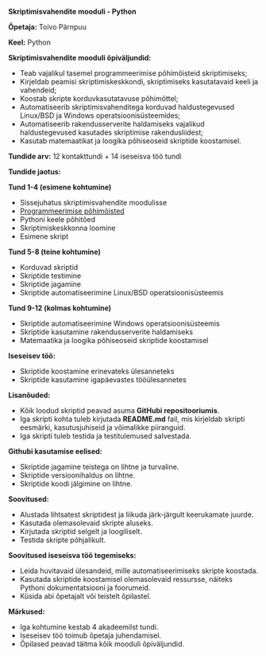 **Skriptimisvahendite mooduli - Python**

**Õpetaja:** Toivo Pärnpuu

**Keel:** Python

**Skriptimisvahendite mooduli õpiväljundid:**

* Teab vajalikul tasemel programmeerimise põhimõisteid skriptimiseks;
* Kirjeldab peamisi skriptimiskeskkondi, skriptimiseks kasutatavaid keeli ja vahendeid;
* Koostab skripte korduvkasutatavuse põhimõttel;
* Automatiseerib skriptimisvahenditega korduvad haldustegevused Linux/BSD ja Windows operatsioonisüsteemides;
* Automatiseerib rakendusserverite haldamiseks vajalikud haldustegevused kasutades skriptimise rakendusliidest;
* Kasutab matemaatikat ja loogika põhiseoseid skriptide koostamisel.

**Tundide arv:** 12 kontakttundi + 14 iseseisva töö tundi

**Tundide jaotus:**

**Tund 1-4 (esimene kohtumine)**

* Sissejuhatus skriptimisvahendite moodulisse
* [Programmeerimise põhimõisted](https://github.com/Tallinna-Polutehnikum/skriptimisvahendid/01_programmeerimse_põhimõisted.md)
* Pythoni keele põhitõed
* Skriptimiskeskkonna loomine
* Esimene skript

**Tund 5-8 (teine kohtumine)**

* Korduvad skriptid
* Skriptide testimine
* Skriptide jagamine
* Skriptide automatiseerimine Linux/BSD operatsioonisüsteemis

**Tund 9-12 (kolmas kohtumine)**

* Skriptide automatiseerimine Windows operatsioonisüsteemis
* Skriptide kasutamine rakendusserverite haldamiseks
* Matemaatika ja loogika põhiseoseid skriptide koostamisel

**Iseseisev töö:**

* Skriptide koostamine erinevateks ülesanneteks
* Skriptide kasutamine igapäevastes tööülesannetes

**Lisanõuded:**

* Kõik loodud skriptid peavad asuma **GitHubi repositooriumis**.
* Iga skripti kohta tuleb kirjutada **README.md** fail, mis kirjeldab skripti eesmärki, kasutusjuhiseid ja võimalikke piiranguid.
* Iga skripti tuleb testida ja testitulemused salvestada.

**Githubi kasutamise eelised:**

* Skriptide jagamine teistega on lihtne ja turvaline.
* Skriptide versioonihaldus on lihtne.
* Skriptide koodi jälgimine on lihtne.

**Soovitused:**

* Alustada lihtsatest skriptidest ja liikuda järk-järgult keerukamate juurde.
* Kasutada olemasolevaid skripte aluseks.
* Kirjutada skriptid selgelt ja loogiliselt.
* Testida skripte põhjalikult.

**Soovitused iseseisva töö tegemiseks:**

* Leida huvitavaid ülesandeid, mille automatiseerimiseks skripte koostada.
* Kasutada skriptide koostamisel olemasolevaid ressursse, näiteks Pythoni dokumentatsiooni ja foorumeid.
* Küsida abi õpetajalt või teistelt õpilastel.

**Märkused:**

* Iga kohtumine kestab 4 akadeemilst tundi.
* Iseseisev töö toimub õpetaja juhendamisel.
* Õpilased peavad täitma kõik mooduli õpiväljundid.
